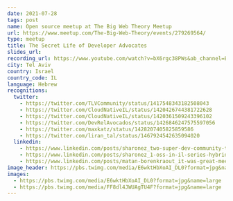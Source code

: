 ```yaml
---
date: 2021-07-28
tags: post
name: Open source meetup at The Big Web Theory Meetup
url: https://www.meetup.com/The-Big-Web-Theory/events/279269564/
type: meetup
title: The Secret Life of Developer Advocates
slides_url:
recording_url: https://www.youtube.com/watch?v=bX6rgc38PWs&ab_channel=BigWebTheorybyNielsen
city: Tel Aviv
country: Israel
country_code: IL
language: Hebrew
recognitions:
  twitter:
    - https://twitter.com/TLVCommunity/status/1417548343182508043
    - https://twitter.com/CloudNativeIL/status/1420426744381722628
    - https://twitter.com/CloudNativeIL/status/1420361509243396102
    - https://twitter.com/DevRelAvocados/status/1426846247575597056
    - https://twitter.com/maxkatz/status/1428207405825859586
    - https://twitter.com/liran_tal/status/1467924542635094020
  linkedin:
    - https://www.linkedin.com/posts/sharonez_two-super-dev-community-tlv-events-activity-6823327106785665024-ASf4
    - https://www.linkedin.com/posts/sharonez_1-oss-in-il-series-hybrid-event-activity-6826162518893846528-F5Mh
    - https://www.linkedin.com/posts/matan-borenkraout_it-was-great-meeting-people-in-person-after-activity-6826224671646609409-oJWr
image_header: https://pbs.twimg.com/media/E6wktHbXoAI_DL0?format=jpg&name=large
images:
  - https://pbs.twimg.com/media/E6wktHbXoAI_DL0?format=jpg&name=large
  - https://pbs.twimg.com/media/FF8dl4JWUAgTU4F?format=jpg&name=large
---
```

